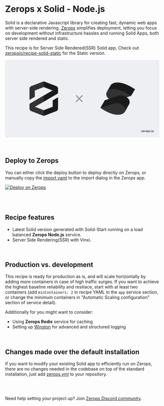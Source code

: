 # Zerops x Solid - Node.js

Solid is a declarative Javascript library for creating fast, dynamic web apps with server-side rendering. [Zerops](https://zerops.io) simplifies deployment, letting you focus on development without infrastructure hassles and running Solid Apps, both server side rendered and static.

This recipe is for Server Side Rendered(SSR) Solid app, Check out [zeropsio/recipe-solid-static](https://github.com/zeropsio/recipe-solid-static) for the Static version.

![solid](https://github.com/zeropsio/recipe-shared-assets/blob/main/covers/svg/cover-solid.svg)

<br/>

## Deploy to Zerops

You can either click the deploy button to deploy directly on Zerops, or manually copy the [import yaml](https://github.com/zeropsio/recipe-solid-nodejs/blob/main/zerops-project-import.yml) to the import dialog in the Zerops app.

[![Deploy on Zerops](https://github.com/zeropsio/recipe-shared-assets/blob/main/deploy-button/green/deploy-button.svg)](https://app.zerops.io/recipe/solid-nodejs)

<br/>
<br/>

## Recipe features
- Latest Solid version generated with Solid-Start running on a load balanced **Zerops Node.js** service.
- Server Side Rendering(SSR) with Vinxi.

<br/>

## Production vs. development
This recipe is ready for production as is, and will scale horizontally by adding more containers in case of high traffic surges. If you want to achieve the highest baseline reliability and resiliace, start with at least two containers (add `minContainers: 2` in recipe YAML in the `app` service section, or change the minimum containers in "Automatic Scaling configuration" section of service detail).

Additionally for you might want to consider:
- Using **Zerops Redis** service for caching
- Setting up [Winston](https://github.com/winstonjs/winston) for advanced and structured logging

<br/>

## Changes made over the default installation
If you want to modify your existing Solid app to efficiently run on Zerops, there are no changes needed in the codebase on top of the standard installation, just add [zerops.yml](https://github.com/zeropsio/recipe-solid-nodejs/blob/main/zerops.yml) to your repository.

<br/>
<br/>

Need help setting your project up? Join [Zerops Discord community](https://discord.com/invite/WDvCZ54).
